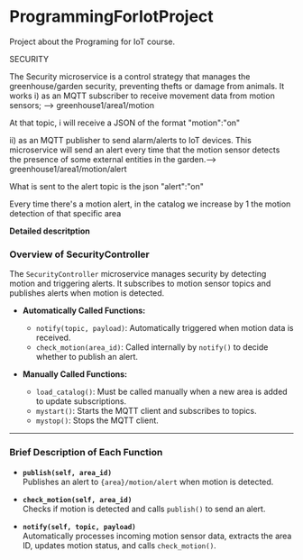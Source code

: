 # ProgrammingForIotProject

Project about the Programing for IoT course.

SECURITY

The Security microservice is a control strategy that manages the greenhouse/garden
security, preventing thefts or damage from animals. It works 
i) as an MQTT subscriber to receive movement data from motion sensors; --> greenhouse1/area1/motion

At that topic, i will receive a JSON of the format "motion":"on"

ii) as an MQTT publisher to send alarm/alerts
to IoT devices. This microservice will send an alert every time that the motion sensor detects
the presence of some external entities in the garden.--> greenhouse1/area1/motion/alert

What is sent to the alert topic is the json "alert":"on"

Every time there's a motion alert, in the catalog we increase by 1 the motion detection of that specific area

**Detailed descritption**

### **Overview of SecurityController**  
The `SecurityController` microservice manages security by detecting motion and triggering alerts. It subscribes to motion sensor topics and publishes alerts when motion is detected.  

- **Automatically Called Functions:**  
  - `notify(topic, payload)`: Automatically triggered when motion data is received.  
  - `check_motion(area_id)`: Called internally by `notify()` to decide whether to publish an alert.  

- **Manually Called Functions:**  
  - `load_catalog()`: Must be called manually when a new area is added to update subscriptions.  
  - `mystart()`: Starts the MQTT client and subscribes to topics.  
  - `mystop()`: Stops the MQTT client.  

---

### **Brief Description of Each Function**  
- **`publish(self, area_id)`**  
  Publishes an alert to `{area}/motion/alert` when motion is detected.  

- **`check_motion(self, area_id)`**  
  Checks if motion is detected and calls `publish()` to send an alert.  

- **`notify(self, topic, payload)`**  
  Automatically processes incoming motion sensor data, extracts the area ID, updates motion status, and calls `check_motion()`.
